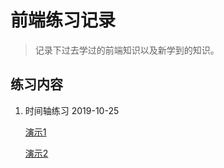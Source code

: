 # 前端练习记录

> 记录下过去学过的前端知识以及新学到的知识。

## 练习内容

1. 时间轴练习 2019-10-25

   [演示1]( https://0x3e5.github.io/webPractice/01.时间轴练习/index.html )

   [演示2]( https://0x3e5.github.io/webPractice/01.时间轴练习/index2.html )


